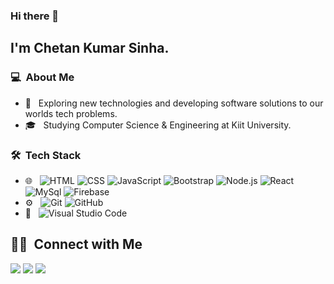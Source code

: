 ### Hi there 👋

## I'm Chetan Kumar Sinha.

### 💻 &nbsp;About Me 

- 🤔 &nbsp; Exploring new technologies and developing software solutions to our worlds tech problems.
- 🎓 &nbsp; Studying Computer Science & Engineering at Kiit University.


### 🛠 &nbsp;Tech Stack

- 🌐 &nbsp;
  ![HTML](https://img.shields.io/badge/-HTML-333333?style=flat&logo=HTML5)
  ![CSS](https://img.shields.io/badge/-CSS-333333?style=flat&logo=CSS3&logoColor=1572B6)
  ![JavaScript](https://img.shields.io/badge/-JavaScript-333333?style=flat&logo=javascript)
  ![Bootstrap](https://img.shields.io/badge/-Bootstrap-333333?style=flat&logo=bootstrap&logoColor=563D7C)
  ![Node.js](https://img.shields.io/badge/-Node.js-333333?style=flat&logo=node.js)
  ![React](https://img.shields.io/badge/-React-333333?style=flat&logo=react)
  ![MySql](https://img.shields.io/badge/-MySql-333333?style=flat&logo=MySql)
  ![Firebase](https://img.shields.io/badge/-Firebase-333333?style=flat&logo=Firebase)
- ⚙️ &nbsp;
  ![Git](https://img.shields.io/badge/-Git-333333?style=flat&logo=git)
  ![GitHub](https://img.shields.io/badge/-GitHub-333333?style=flat&logo=github)
- 🔧 &nbsp;
  ![Visual Studio Code](https://img.shields.io/badge/-Visual%20Studio%20Code-333333?style=flat&logo=visual-studio-code&logoColor=007ACC)

##  🤝🏻 &nbsp;Connect with Me

<p align="center">

<a href="https://www.linkedin.com/in/chetan-kumar-sinha-1701321b3/"><img src="https://img.shields.io/badge/-Chetan%20Kumar%20Sinha-0077B5?style=flat-square&logo=Linkedin&logoColor=white"/></a>
<a href="mailto:chetansinha1404@gamil.com"><img src="https://img.shields.io/badge/-chetansinha1404@gamil.com-D14836?style=flat-square&logo=Gmail&logoColor=white"/></a>
<a href="tel:9547794299"><img src="https://img.shields.io/badge/-9547794299-D14836?style=flat-square&logo=Phone&logoColor=green"/></a>



